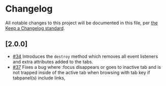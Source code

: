 # Changelog

All notable changes to this project will be documented in this file, per [the Keep a Changelog standard](http://keepachangelog.com/).

## [2.0.0]

- [#34](https://github.com/10up/component-library/pull/34) Introduces the `destroy` method which removes all event listeners and extra attributes added to the tabs.
- [#37](https://github.com/10up/component-library/pull/37) Fixes a bug where :focus disappears or goes to inactive tab and is not trapped inside of the active tab when browsing with tab key if tabpanel(s) include links,
